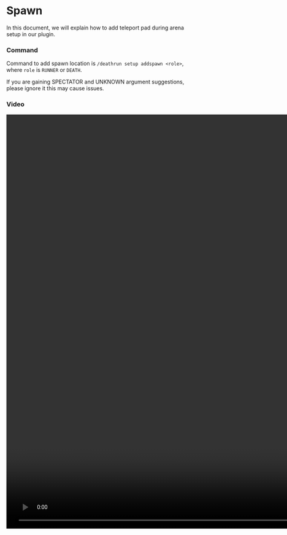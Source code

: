 # Spawn
In this document, we will explain how to add teleport pad during arena setup in our plugin.

### Command
Command to add spawn location is ``/deathrun setup addspawn <role>``, where ``role`` is ``RUNNER`` or ``DEATH``.

<warning>
    <p>If you are gaining SPECTATOR and UNKNOWN argument suggestions, please ignore it this may cause issues.</p>
</warning>

### Video
<video src="https://cdn.mrstudios.pl/static/mrstudios/video/deathrun/dr_addspawn.mp4" width="1920" height="1080" preview-src="thumbnail.png" />